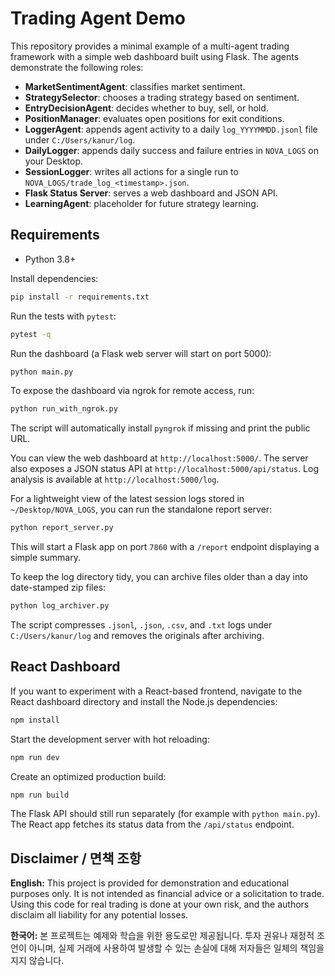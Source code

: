 # Trading Agent Demo

This repository provides a minimal example of a multi-agent trading framework with
a simple web dashboard built using Flask. The agents demonstrate the following roles:

- **MarketSentimentAgent**: classifies market sentiment.
- **StrategySelector**: chooses a trading strategy based on sentiment.
- **EntryDecisionAgent**: decides whether to buy, sell, or hold.
- **PositionManager**: evaluates open positions for exit conditions.
- **LoggerAgent**: appends agent activity to a daily `log_YYYYMMDD.jsonl` file under `C:/Users/kanur/log`.
- **DailyLogger**: appends daily success and failure entries in `NOVA_LOGS` on your Desktop.
- **SessionLogger**: writes all actions for a single run to `NOVA_LOGS/trade_log_<timestamp>.json`.
- **Flask Status Server**: serves a web dashboard and JSON API.
- **LearningAgent**: placeholder for future strategy learning.

## Requirements

- Python 3.8+

Install dependencies:

```bash
pip install -r requirements.txt
```

Run the tests with `pytest`:

```bash
pytest -q
```

Run the dashboard (a Flask web server will start on port 5000):

```bash
python main.py
```

To expose the dashboard via ngrok for remote access, run:

```bash
python run_with_ngrok.py
```
The script will automatically install `pyngrok` if missing and print the public URL.

You can view the web dashboard at `http://localhost:5000/`.
The server also exposes a JSON status API at `http://localhost:5000/api/status`.
Log analysis is available at `http://localhost:5000/log`.

For a lightweight view of the latest session logs stored in
`~/Desktop/NOVA_LOGS`, you can run the standalone report server:

```bash
python report_server.py
```
This will start a Flask app on port `7860` with a `/report` endpoint displaying
a simple summary.

To keep the log directory tidy, you can archive files older than a day into
date-stamped zip files:

```bash
python log_archiver.py
```
The script compresses `.jsonl`, `.json`, `.csv`, and `.txt` logs under
`C:/Users/kanur/log` and removes the originals after archiving.

## React Dashboard

If you want to experiment with a React-based frontend, navigate to the React
dashboard directory and install the Node.js dependencies:

```bash
npm install
```

Start the development server with hot reloading:

```bash
npm run dev
```

Create an optimized production build:

```bash
npm run build
```

The Flask API should still run separately (for example with `python main.py`).
The React app fetches its status data from the `/api/status` endpoint.

## Disclaimer / 면책 조항

**English:** This project is provided for demonstration and educational purposes only. It is not intended as financial advice or a solicitation to trade. Using this code for real trading is done at your own risk, and the authors disclaim all liability for any potential losses.

**한국어:** 본 프로젝트는 예제와 학습을 위한 용도로만 제공됩니다. 투자 권유나 재정적 조언이 아니며, 실제 거래에 사용하여 발생할 수 있는 손실에 대해 저자들은 일체의 책임을 지지 않습니다.

